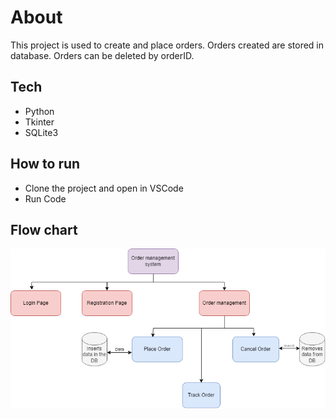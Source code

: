 # About
This project is used to create and place orders. Orders created are stored in database. Orders can be deleted by orderID.

## Tech
- Python
- Tkinter
- SQLite3

## How to run
- Clone the project and  open in VSCode
- Run Code

## Flow chart
![flow-chart](./flow-chart.png)